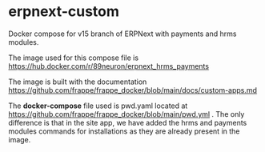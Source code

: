 # erpnext-custom
Docker compose for v15 branch of ERPNext with payments and hrms modules.

The image used for this compose file is https://hub.docker.com/r/89neuron/erpnext_hrms_payments

The image is built with the documentation https://github.com/frappe/frappe_docker/blob/main/docs/custom-apps.md

The **docker-compose** file used is pwd.yaml located at  https://github.com/frappe/frappe_docker/blob/main/pwd.yml . The only difference is that in the site app, we have added the hrms and payments modules commands for installations as they are already present in the image.

